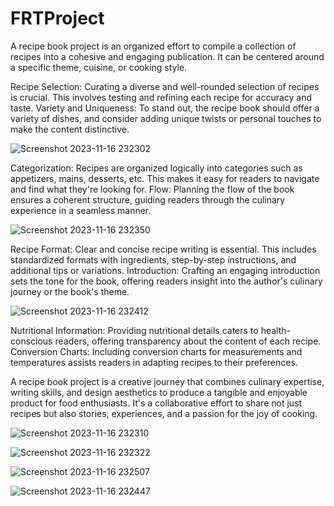 # FRTProject



A recipe book project is an organized effort to compile a collection of recipes into a cohesive and engaging publication. It can be centered around a specific theme, cuisine, or cooking style.

Recipe Selection: Curating a diverse and well-rounded selection of recipes is crucial. This involves testing and refining each recipe for accuracy and taste.
Variety and Uniqueness: To stand out, the recipe book should offer a variety of dishes, and consider adding unique twists or personal touches to make the content distinctive.


![Screenshot 2023-11-16 232302](https://github.com/Akashvallamkonda/Frt-project1/assets/142730770/5f108d7d-874f-4a58-aa32-bf990689f6e7)

Categorization: Recipes are organized logically into categories such as appetizers, mains, desserts, etc. This makes it easy for readers to navigate and find what they're looking for.
Flow: Planning the flow of the book ensures a coherent structure, guiding readers through the culinary experience in a seamless manner.


![Screenshot 2023-11-16 232350](https://github.com/Akashvallamkonda/Frt-project1/assets/142730770/08ab844d-73e6-473c-8ce8-7e84f5472f99)


Recipe Format: Clear and concise recipe writing is essential. This includes standardized formats with ingredients, step-by-step instructions, and additional tips or variations.
Introduction: Crafting an engaging introduction sets the tone for the book, offering readers insight into the author's culinary journey or the book's theme.

![Screenshot 2023-11-16 232412](https://github.com/Akashvallamkonda/Frt-project1/assets/142730770/3beddbf3-801b-46d6-a444-f56a3118a317)

Nutritional Information: Providing nutritional details caters to health-conscious readers, offering transparency about the content of each recipe.
Conversion Charts: Including conversion charts for measurements and temperatures assists readers in adapting recipes to their preferences.



A recipe book project is a creative journey that combines culinary expertise, writing skills, and design aesthetics to produce a tangible and enjoyable product for food enthusiasts. It's a collaborative effort to share not just recipes but also stories, experiences, and a passion for the joy of cooking.



![Screenshot 2023-11-16 232310](https://github.com/Akashvallamkonda/Frt-project1/assets/142730770/c9550eee-4457-4fcb-863c-c0078d565ce8)
 
![Screenshot 2023-11-16 232322](https://github.com/Akashvallamkonda/Frt-project1/assets/142730770/4c0a3e0a-6969-451e-ac6f-154961dcacaf)

![Screenshot 2023-11-16 232507](https://github.com/Akashvallamkonda/Frt-project1/assets/142730770/f18fa84e-bf99-48aa-a553-8a46fe6043b3)

![Screenshot 2023-11-16 232447](https://github.com/Akashvallamkonda/Frt-project1/assets/142730770/8bb12e4c-d046-4022-a22a-a86bfa7fc436)
